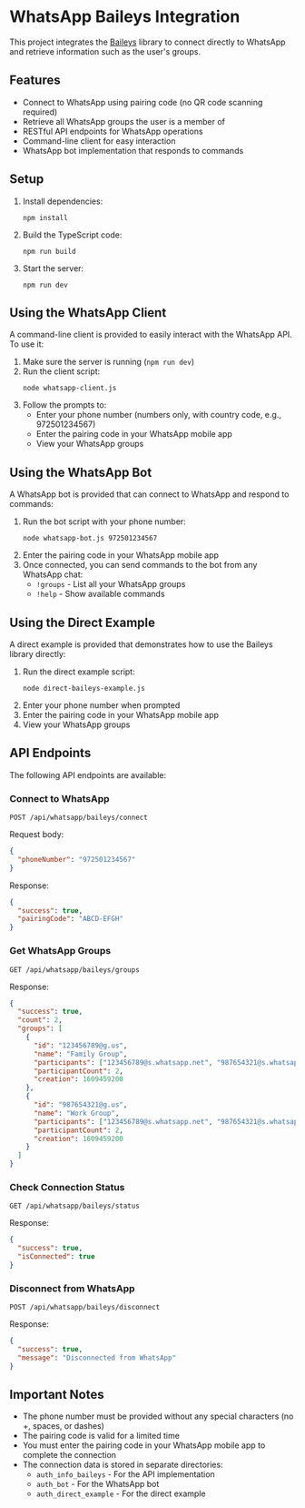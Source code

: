 # WhatsApp Baileys Integration

This project integrates the [Baileys](https://github.com/WhiskeySockets/Baileys) library to connect directly to WhatsApp and retrieve information such as the user's groups.

## Features

- Connect to WhatsApp using pairing code (no QR code scanning required)
- Retrieve all WhatsApp groups the user is a member of
- RESTful API endpoints for WhatsApp operations
- Command-line client for easy interaction
- WhatsApp bot implementation that responds to commands

## Setup

1. Install dependencies:

   ```
   npm install
   ```

2. Build the TypeScript code:

   ```
   npm run build
   ```

3. Start the server:
   ```
   npm run dev
   ```

## Using the WhatsApp Client

A command-line client is provided to easily interact with the WhatsApp API. To use it:

1. Make sure the server is running (`npm run dev`)
2. Run the client script:
   ```
   node whatsapp-client.js
   ```
3. Follow the prompts to:
   - Enter your phone number (numbers only, with country code, e.g., 972501234567)
   - Enter the pairing code in your WhatsApp mobile app
   - View your WhatsApp groups

## Using the WhatsApp Bot

A WhatsApp bot is provided that can connect to WhatsApp and respond to commands:

1. Run the bot script with your phone number:
   ```
   node whatsapp-bot.js 972501234567
   ```
2. Enter the pairing code in your WhatsApp mobile app
3. Once connected, you can send commands to the bot from any WhatsApp chat:
   - `!groups` - List all your WhatsApp groups
   - `!help` - Show available commands

## Using the Direct Example

A direct example is provided that demonstrates how to use the Baileys library directly:

1. Run the direct example script:
   ```
   node direct-baileys-example.js
   ```
2. Enter your phone number when prompted
3. Enter the pairing code in your WhatsApp mobile app
4. View your WhatsApp groups

## API Endpoints

The following API endpoints are available:

### Connect to WhatsApp

```
POST /api/whatsapp/baileys/connect
```

Request body:

```json
{
  "phoneNumber": "972501234567"
}
```

Response:

```json
{
  "success": true,
  "pairingCode": "ABCD-EFGH"
}
```

### Get WhatsApp Groups

```
GET /api/whatsapp/baileys/groups
```

Response:

```json
{
  "success": true,
  "count": 2,
  "groups": [
    {
      "id": "123456789@g.us",
      "name": "Family Group",
      "participants": ["123456789@s.whatsapp.net", "987654321@s.whatsapp.net"],
      "participantCount": 2,
      "creation": 1609459200
    },
    {
      "id": "987654321@g.us",
      "name": "Work Group",
      "participants": ["123456789@s.whatsapp.net", "987654321@s.whatsapp.net"],
      "participantCount": 2,
      "creation": 1609459200
    }
  ]
}
```

### Check Connection Status

```
GET /api/whatsapp/baileys/status
```

Response:

```json
{
  "success": true,
  "isConnected": true
}
```

### Disconnect from WhatsApp

```
POST /api/whatsapp/baileys/disconnect
```

Response:

```json
{
  "success": true,
  "message": "Disconnected from WhatsApp"
}
```

## Important Notes

- The phone number must be provided without any special characters (no +, spaces, or dashes)
- The pairing code is valid for a limited time
- You must enter the pairing code in your WhatsApp mobile app to complete the connection
- The connection data is stored in separate directories:
  - `auth_info_baileys` - For the API implementation
  - `auth_bot` - For the WhatsApp bot
  - `auth_direct_example` - For the direct example
